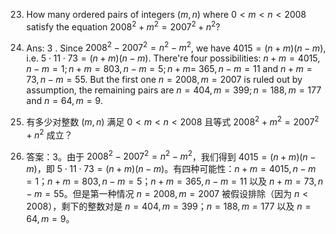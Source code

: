 23. How many ordered pairs of integers $(m, n)$ where $0<m<n<2008$ satisfy the equation $2008^{2}+m^{2}=2007^{2}+n^{2} ?$

23. Ans: 3 . Since $2008^{2}-2007^{2}=n^{2}-m^{2}$, we have $4015=(n+m)(n-m)$, i.e. $5 \cdot 11 \cdot 73=(n+m)(n-m)$. There're four possibilities: $n+m=4015, n-m=1 ; n+m=803, n-m=5 ; n+m=$ $365, n-m=11$ and $n+m=73, n-m=55$. But the first one $n=2008, m=2007$ is ruled out by assumption, the remaining pairs are $n=404, m=399 ; n=188, m=177$ and $n=64, m=9$.


23. 有多少对整数 $(m, n)$ 满足 $0<m<n<2008$ 且等式 $2008^{2}+m^{2}=2007^{2}+n^{2}$ 成立？

23. 答案：3。由于 $2008^{2}-2007^{2}=n^{2}-m^{2}$，我们得到 $4015=(n+m)(n-m)$，即 $5 \cdot 11 \cdot 73=(n+m)(n-m)$。有四种可能性：$n+m=4015, n-m=1$；$n+m=803, n-m=5$；$n+m=365, n-m=11$ 以及 $n+m=73, n-m=55$。但是第一种情况 $n=2008, m=2007$ 被假设排除（因为 $n < 2008$），剩下的整数对是 $n=404, m=399$；$n=188, m=177$ 以及 $n=64, m=9$。
        